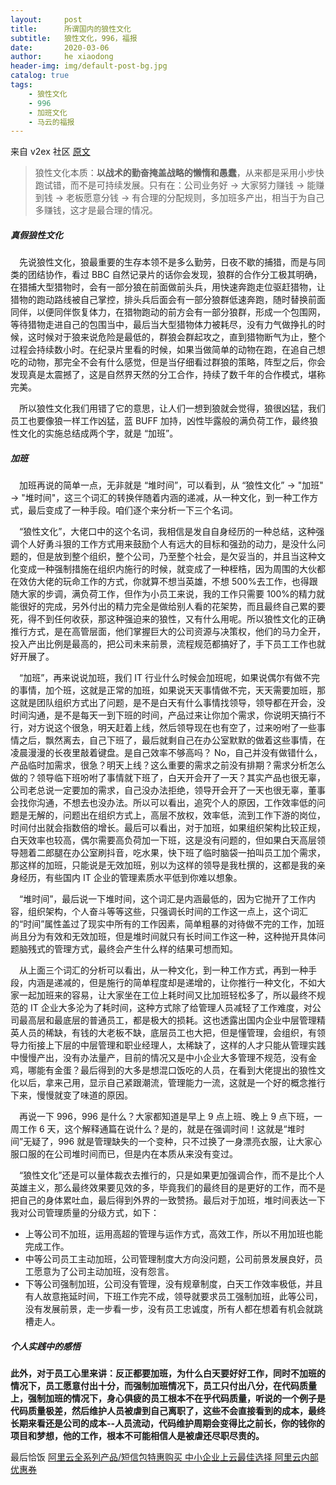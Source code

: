 ```yaml
---
layout:     post
title:      所谓国内的狼性文化
subtitle:   狼性文化，996，福报
date:       2020-03-06
author:     he xiaodong
header-img: img/default-post-bg.jpg
catalog: true
tags:
    - 狼性文化
    - 996
    - 加班文化
    - 马云的福报
---
```


来自 v2ex 社区 [原文](https://v2ex.com/t/650339#;)

> 狼性文化本质：**以战术的勤奋掩盖战略的懒惰和愚蠢**，从来都是采用小步快跑试错，而不是可持续发展。只有在：公司业务好 -> 大家努力赚钱 -> 能赚到钱 -> 老板愿意分钱 -> 有合理的分配规则，多加班多产出，相当于为自己多赚钱，这才是最合理的情况。

##### 真假狼性文化
&ensp;&ensp;先说狼性文化，狼最重要的生存本领不是多么勤劳，日夜不歇的捕猎，而是与同类的团结协作，看过 BBC 自然记录片的话你会发现，狼群的合作分工极其明确，在猎捕大型猎物时，会有一部分狼在前面做前头兵，用快速奔跑走位驱赶猎物，让猎物的跑动路线被自己掌控，排头兵后面会有一部分狼群低速奔跑，随时替换前面同伴，以便同伴恢复体力，在猎物跑动的前方会有一部分狼群，形成一个包围网，等待猎物走进自己的包围当中，最后当大型猎物体力被耗尽，没有力气做挣扎的时候，这时候对于狼来说危险是最低的，群狼会群起攻之，直到猎物断气为止，整个过程会持续数小时。在纪录片里看的时候，如果当做简单的动物在跑，在追自己想吃的动物，那完全不会有什么感觉，但是当仔细看过群狼的策略，阵型之后，你会发现真是太震撼了，这是自然界天然的分工合作，持续了数千年的合作模式，堪称完美。

&ensp;&ensp;所以狼性文化我们用错了它的意思，让人们一想到狼就会觉得，狼很凶猛，我们员工也要像狼一样工作凶猛，蓝 BUFF 加持，凶性毕露般的满负荷工作，最终狼性文化的实施总结成两个字，就是 “加班”。

##### 加班
&ensp;&ensp;加班再说的简单一点，无非就是 “堆时间”，可以看到，从 “狼性文化” -> "加班" -> "堆时间"，这三个词汇的转换伴随着内涵的递减，从一种文化，到一种工作方式，最后变成了一种手段。咱们逐个来分析一下三个名词。

&ensp;&ensp;“狼性文化”，大佬口中的这个名词，我相信是发自自身经历的一种总结，这种强调个人好勇斗狠的工作方式用来鼓励个人有远大的目标和强劲的动力，是没什么问题的，但是放到整个组织，整个公司，乃至整个社会，是欠妥当的，并且当这种文化变成一种强制措施在组织内施行的时候，就变成了一种桎梏，因为周围的大伙都在效仿大佬的玩命工作的方式，你就算不想当英雄，不想 500%去工作，也得跟随大家的步调，满负荷工作，但作为小员工来说，我的工作只需要 100%的精力就能很好的完成，另外付出的精力完全是做给别人看的花架势，而且最终自己累的要死，得不到任何收获，那这种强迫来的狼性，又有什么用呢。所以狼性文化的正确推行方式，是在高管层面，他们掌握巨大的公司资源与决策权，他们的马力全开，投入产出比例是最高的，把公司未来前景，流程规范都搞好了，手下员工工作也就好开展了。

&ensp;&ensp;“加班”，再来说说加班，我们 IT 行业什么时候会加班呢，如果说偶尔有做不完的事情，加个班，这就是正常的加班，如果说天天事情做不完，天天需要加班，那这就是团队组织方式出了问题，是不是白天有什么事情找领导，领导都在开会，没时间沟通，是不是每天一到下班的时间，产品过来让你加个需求，你说明天搞行不行，对方说这个很急，明天赶着上线，然后领导现在也有空了，过来吩咐了一些事情之后，飘然离去，自己下班了，最后就剩自己在办公室默默的做着这些事情，在凌晨漫漫的长夜里敲着键盘。是自己效率不够高吗？ No，自己并没有做错什么，产品临时加需求，很急？明天上线？这么重要的需求之前没有排期？需求分析怎么做的？领导临下班吩咐了事情就下班了，白天开会开了一天？其实产品也很无辜，公司老总说一定要加的需求，自己没办法拒绝，领导开会开了一天也很无辜，董事会找你沟通，不想去也没办法。所以可以看出，追究个人的原因，工作效率低的问题是无解的，问题出在组织方式上，高层不放权，效率低，流到工作下游的岗位，时间付出就会指数倍的增长。最后可以看出，对于加班，如果组织架构比较正规，白天效率也较高，偶尔需要高负荷加一下班，这是没有问题的，但如果白天高层领导翘着二郎腿在办公室刷抖音，吃水果，快下班了临时脑袋一拍叫员工加个需求，那这样的加班，只能说是无效加班，别以为这样的领导是我杜撰的，这都是我的亲身经历，有些国内 IT 企业的管理素质水平低到你难以想象。

&ensp;&ensp;“堆时间”，最后说一下堆时间，这个词汇是内涵最低的，因为它抛开了工作内容，组织架构，个人奋斗等等这些，只强调长时间的工作这一点上，这个词汇的“时间”属性盖过了现实中所有的工作因素，简单粗暴的对待做不完的工作，加班尚且分为有效和无效加班，但是堆时间就只有长时间工作这一种，这种抛开具体问题脑残式的管理方式，最终会产生什么样的结果可想而知。

&ensp;&ensp;从上面三个词汇的分析可以看出，从一种文化，到一种工作方式，再到一种手段，内涵是递减的，但是施行的简单程度却是递增的，让你推行一种文化，不如大家一起加班来的容易，让大家坐在工位上耗时间又比加班轻松多了，所以最终不规范的 IT 企业大多沦为了耗时间，这种方式除了给管理人员减轻了工作难度，对公司最高层和最底层的普通员工，都是极大的损耗。这也透露出国内企业中层管理精英人员的稀缺，有钱的大老板不缺，底层员工也大把，但是懂管理，会组织，有领导力衔接上下层的中层管理和职业经理人，太稀缺了，这样的人才只能从管理实践中慢慢产出，没有办法量产，目前的情况又是中小企业大多管理不规范，没有金鸡，哪能有金蛋？最后得到的大多是想混口饭吃的人员，在看到大佬提出的狼性文化以后，拿来己用，显示自己紧跟潮流，管理能力一流，这就是一个好的概念推行下来，慢慢就变了味道的原因。

&ensp;&ensp;再说一下 996，996 是什么？大家都知道是早上 9 点上班、晚上 9 点下班，一周工作 6 天，这个解释通篇在说什么？是的，就是在强调时间！这就是“堆时间”无疑了，996 就是管理缺失的一个变种，只不过换了一身漂亮衣服，让大家心服口服的在公司堆时间而已，但是内在本质从来没有变过。

&ensp;&ensp;“狼性文化”还是可以量体裁衣去推行的，只是如果更加强调合作，而不是比个人英雄主义，那么最终效果要见效的多，毕竟我们的最终目的是更好的工作，而不是把自己的身体累吐血，最后得到外界的一致赞扬。最后对于加班，堆时间表达一下我对公司管理质量的分级方式，如下：

- 上等公司不加班，运用高超的管理与运作方式，高效工作，所以不用加班也能完成工作。
- 中等公司员工主动加班，公司管理制度大方向没问题，公司前景发展良好，员工愿意为了公司主动加班，没有怨言。
- 下等公司强制加班，公司没有管理，没有规章制度，白天工作效率极低，并且有人故意拖延时间，下班工作完不成，领导就要求员工强制加班，此等公司，没有发展前景，走一步看一步，没有员工忠诚度，所有人都在想着有机会就跳槽走人。

##### 个人实践中的感悟
**此外，对于员工心里来讲：反正都要加班，为什么白天要好好工作，同时不加班的情况下，员工愿意付出十分，而强制加班情况下，员工只付出八分，在代码质量上，强制加班的情况下，身心俱疲的员工根本不在乎代码质量，听说的一个例子是代码质量极差，然后维护人员被虐到自己离职了，这些不会直接看到的成本，最终长期来看还是公司的成本--人员流动，代码维护周期会变得比之前长，你的钱你的项目和梦想，他的工作，根本不可能相信人是被虐还尽职尽责的。**


最后恰饭 [阿里云全系列产品/短信包特惠购买 中小企业上云最佳选择 阿里云内部优惠券](https://www.aliyun.com/minisite/goods?userCode=0amqgcs9)